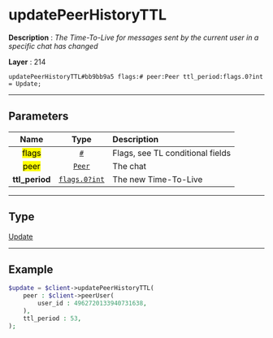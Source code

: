 # updatePeerHistoryTTL

**Description** : *The Time\-To\-Live for messages sent by the current user in a specific chat has changed*

**Layer** : 214

```tl
updatePeerHistoryTTL#bb9bb9a5 flags:# peer:Peer ttl_period:flags.0?int = Update;
```

---

## Parameters

| Name | Type | Description |
| :---: | :---: | :--- |
| <mark>flags</mark> | [`#`](type/#) | Flags, see TL conditional fields |
| <mark>peer</mark> | [`Peer`](type/Peer) | The chat |
| **ttl_period** | [`flags.0?int`](type/int) | The new Time-To-Live |

---

## Type

[Update](type/Update)

---

## Example

```php
$update = $client->updatePeerHistoryTTL(
	peer : $client->peerUser(
		user_id : 4962720133940731638,
	),
	ttl_period : 53,
);
```
